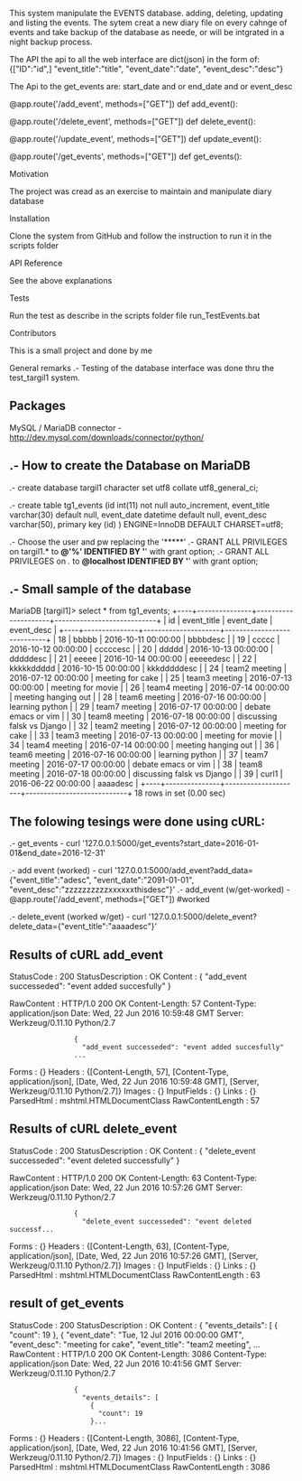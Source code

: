 This system manipulate the EVENTS database.
adding, deleting, updating and listing the events.
The sytem creat a new diary file on every cahnge of events
and take backup of the database as neede, or will be intgrated
in a night backup process.

The API
the api to all the web interface are dict(json) in the form of:
{["ID":"id",] "event_title":"title", "event_date":"date", "event_desc":"desc"}

The Api to the get_events are: start_date and or end_date and or event_desc

@app.route('/add_event', methods=["GET"]) 
def add_event():

@app.route('/delete_event', methods=["GET"])
def delete_event():

@app.route('/update_event', methods=["GET"])
def update_event():

@app.route('/get_events', methods=["GET"])
def get_events():

Motivation

The project was cread as an exercise to maintain and manipulate diary database

Installation

Clone the system from GitHub and follow the instruction to run it in the scripts folder

API Reference

See the above explanations

Tests

Run the test as describe in the scripts folder file run_TestEvents.bat

Contributors

This is a small project and done by me


General remarks
.- Testing of the database interface was done thru the test_targil1 system. 


Packages
-----------------
MySQL / MariaDB connector - http://dev.mysql.com/downloads/connector/python/

.- How to create the Database on MariaDB
-----------------------------------------
.- create database targil1 character set utf8 collate utf8_general_ci;

.- create table tg1_events (id int(11) not null auto_increment, event_title varchar(30) default null, event_date datetime default null, event_desc varchar(50), primary key (id) ) ENGINE=InnoDB DEFAULT CHARSET=utf8;

.- Choose the user and pw replacing the '*****'
.- GRANT ALL PRIVILEGES on targil1.* to ******@'%' IDENTIFIED BY '******' with grant option;
.- GRANT ALL PRIVILEGES on *.* to ******@localhost IDENTIFIED BY '******' with grant option;


.- Small sample of the database
-----------------------
MariaDB [targil1]> select * from tg1_events;
+----+---------------+---------------------+----------------------------+
| id | event_title   | event_date          | event_desc                 |
+----+---------------+---------------------+----------------------------+
| 18 | bbbbb         | 2016-10-11 00:00:00 | bbbbdesc                   |
| 19 | ccccc         | 2016-10-12 00:00:00 | cccccesc                   |
| 20 | ddddd         | 2016-10-13 00:00:00 | dddddesc                   |
| 21 | eeeee         | 2016-10-14 00:00:00 | eeeeedesc                  |
| 22 | kkkkkddddd    | 2016-10-15 00:00:00 | kkkdddddesc                |
| 24 | team2 meeting | 2016-07-12 00:00:00 | meeting for cake           |
| 25 | team3 meeting | 2016-07-13 00:00:00 | meeting for movie          |
| 26 | team4 meeting | 2016-07-14 00:00:00 | meeting hanging out        |
| 28 | team6 meeting | 2016-07-16 00:00:00 | learning python            |
| 29 | team7 meeting | 2016-07-17 00:00:00 | debate emacs or vim        |
| 30 | team8 meeting | 2016-07-18 00:00:00 | discussing falsk vs Django |
| 32 | team2 meeting | 2016-07-12 00:00:00 | meeting for cake           |
| 33 | team3 meeting | 2016-07-13 00:00:00 | meeting for movie          |
| 34 | team4 meeting | 2016-07-14 00:00:00 | meeting hanging out        |
| 36 | team6 meeting | 2016-07-16 00:00:00 | learning python            |
| 37 | team7 meeting | 2016-07-17 00:00:00 | debate emacs or vim        |
| 38 | team8 meeting | 2016-07-18 00:00:00 | discussing falsk vs Django |
| 39 | curl1         | 2016-06-22 00:00:00 | aaaadesc                   |
+----+---------------+---------------------+----------------------------+
18 rows in set (0.00 sec)

The folowing tesings were done using cURL:
-------------------------------------------
.- get_events - curl '127.0.0.1:5000/get_events?start_date=2016-01-01&end_date=2016-12-31'

.- add event (worked) - curl '127.0.0.1:5000/add_event?add_data={"event_title":"adesc", "event_date":"2091-01-01", "event_desc":"zzzzzzzzzzxxxxxxthisdesc"}'
     .- add_event (w/get-worked) - @app.route('/add_event', methods=["GET"])  #worked

.- delete_event (worked w/get) - curl '127.0.0.1:5000/delete_event?delete_data={"event_title":"aaaadesc"}'

Results of cURL add_event
-------------------------
StatusCode        : 200
StatusDescription : OK
Content           : {
                      "add_event successeded": "event added succesfully"
                    }

RawContent        : HTTP/1.0 200 OK
                    Content-Length: 57
                    Content-Type: application/json
                    Date: Wed, 22 Jun 2016 10:59:48 GMT
                    Server: Werkzeug/0.11.10 Python/2.7

                    {
                      "add_event successeded": "event added succesfully"
                    ...
Forms             : {}
Headers           : {[Content-Length, 57], [Content-Type, application/json], [Date, Wed, 22 Jun 2016 10:59:48 GMT],
                    [Server, Werkzeug/0.11.10 Python/2.7]}
Images            : {}
InputFields       : {}
Links             : {}
ParsedHtml        : mshtml.HTMLDocumentClass
RawContentLength  : 57


Results of cURL delete_event
-----------------------------
StatusCode        : 200
StatusDescription : OK
Content           : {
                      "delete_event successeded": "event deleted successfully"
                    }

RawContent        : HTTP/1.0 200 OK
                    Content-Length: 63
                    Content-Type: application/json
                    Date: Wed, 22 Jun 2016 10:57:26 GMT
                    Server: Werkzeug/0.11.10 Python/2.7

                    {
                      "delete_event successeded": "event deleted successf...
Forms             : {}
Headers           : {[Content-Length, 63], [Content-Type, application/json], [Date, Wed, 22 Jun 2016 10:57:26 GMT],
                    [Server, Werkzeug/0.11.10 Python/2.7]}
Images            : {}
InputFields       : {}
Links             : {}
ParsedHtml        : mshtml.HTMLDocumentClass
RawContentLength  : 63

result of get_events
---------------------
StatusCode        : 200
StatusDescription : OK
Content           : {
                      "events_details": [
                        {
                          "count": 19
                        },
                        {
                          "event_date": "Tue, 12 Jul 2016 00:00:00 GMT",
                          "event_desc": "meeting for cake",
                          "event_title": "team2 meeting",
                        ...
RawContent        : HTTP/1.0 200 OK
                    Content-Length: 3086
                    Content-Type: application/json
                    Date: Wed, 22 Jun 2016 10:41:56 GMT
                    Server: Werkzeug/0.11.10 Python/2.7

                    {
                      "events_details": [
                        {
                          "count": 19
                        }...
Forms             : {}
Headers           : {[Content-Length, 3086], [Content-Type, application/json], [Date, Wed, 22 Jun 2016 10:41:56 GMT],
                    [Server, Werkzeug/0.11.10 Python/2.7]}
Images            : {}
InputFields       : {}
Links             : {}
ParsedHtml        : mshtml.HTMLDocumentClass
RawContentLength  : 3086
